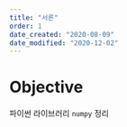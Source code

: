 ```yaml
---
title: "서론"
order: 1
date_created: "2020-08-09"
date_modified: "2020-12-02"
---
```


# Objective

파이썬 라이브러리 `numpy` 정리